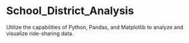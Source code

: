 # School_District_Analysis
Utilize the capabilities of Python, Pandas, and Matplotlib to analyze and visualize ride-sharing data.
